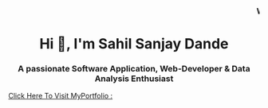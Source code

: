 
<h3><marquee behaviour="alternate" direction="Left" scrollamount="8">Welcome To MyPortfolio (Project by -Sahil Dande)</marquee></h3>
<h1 align="center">Hi 👋, I'm Sahil Sanjay Dande</h1>
<h3 align="center">A passionate Software Application, Web-Developer & Data Analysis Enthusiast</h3>
<a href="https://sahildande.github.io/MyPortfolio.github.io/Home.html">Click Here To Visit MyPortfolio :</a>

